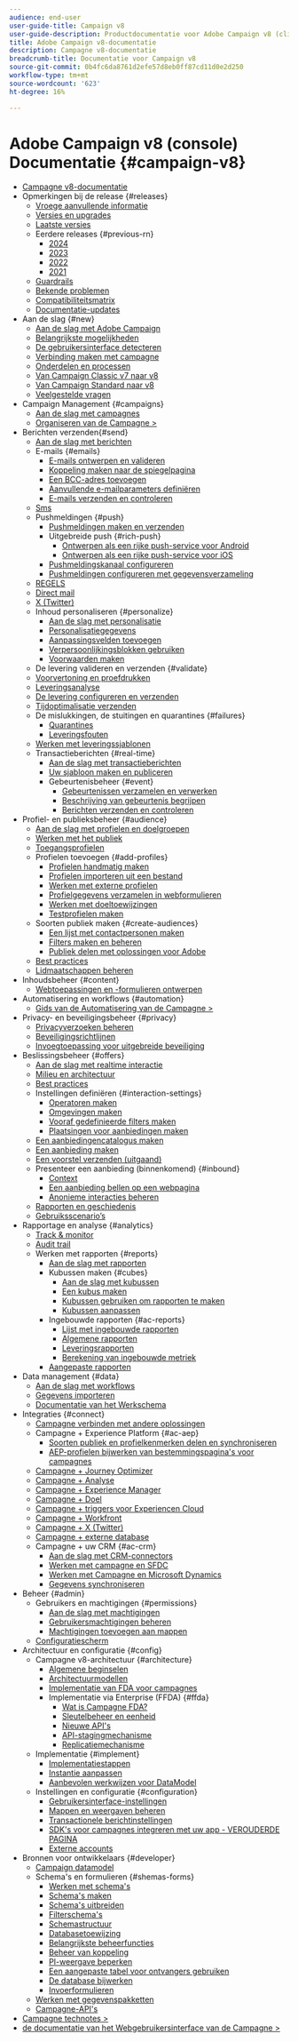 ```yaml
---
audience: end-user
user-guide-title: Campaign v8
user-guide-description: Productdocumentatie voor Adobe Campaign v8 (clientconsole).
title: Adobe Campaign v8-documentatie
description: Campagne v8-documentatie
breadcrumb-title: Documentatie voor Campaign v8
source-git-commit: 0b4fc6da8761d2efe57d8eb0ff87cd11d0e2d250
workflow-type: tm+mt
source-wordcount: '623'
ht-degree: 16%

---
```



# Adobe Campaign v8 (console) Documentatie {#campaign-v8}

+ [Campagne v8-documentatie](campaign-home.md)
+ Opmerkingen bij de release {#releases}
   + [Vroege aanvullende informatie](start/e-release-notes.md)
   + [Versies en upgrades](start/upgrades.md)
   + [Laatste versies](start/release-notes.md)
   + Eerdere releases {#previous-rn}
      + [2024](start/release-notes-2024.md)
      + [2023](start/release-notes-2023.md)
      + [2022](start/release-notes-2022.md)
      + [2021](start/release-notes-2021.md)
   + [Guardrails](start/ac-guardrails.md)
   + [Bekende problemen](start/known-issues.md)
   + [Compatibiliteitsmatrix](start/compatibility-matrix.md)
   + [Documentatie-updates](start/documentation-updates.md)
+ Aan de slag {#new}
   + [Aan de slag met Adobe Campaign](start/get-started.md)
   + [Belangrijkste mogelijkheden](start/whats-new.md)
   + [De gebruikersinterface detecteren](start/campaign-ui.md)
   + [Verbinding maken met campagne](start/connect.md)
   + [Onderdelen en processen](start/ac-components.md)
   + [Van Campaign Classic v7 naar v8](start/v7-to-v8.md)
   + [Van Campaign Standard naar v8](start/acs-to-v8.md)
   + [Veelgestelde vragen](start/campaign-faq.md)
+ Campaign Management {#campaigns}
   + [Aan de slag met campagnes](start/campaigns.md)
   + [ Organiseren van de Campagne > ](https://experienceleague.adobe.com/docs/campaign/automation/campaign-orchestration/set-up-campaigns.html)
+ Berichten verzenden{#send}
   + [Aan de slag met berichten](start/create-message.md)
   + E-mails {#emails}
      + [E-mails ontwerpen en valideren](send/email.md)
      + [Koppeling maken naar de spiegelpagina](send/mirror-page.md)
      + [Een BCC-adres toevoegen](send/email-bcc.md)
      + [Aanvullende e-mailparameters definiëren](send/email-parameters.md)
      + [E-mails verzenden en controleren](send/send.md)
   + [Sms](send/sms.md)
   + Pushmeldingen {#push}
      + [Pushmeldingen maken en verzenden](send/push.md)
      + Uitgebreide push {#rich-push}
         + [Ontwerpen als een rijke push-service voor Android](send/rich-push-android.md)
         + [Ontwerpen als een rijke push-service voor iOS](send/rich-push-ios.md)
      + [Pushmeldingskanaal configureren](send/push-settings.md)
      + [Pushmeldingen configureren met gegevensverzameling](send/push-data-collection.md)
   + [REGELS](send/line.md)
   + [Direct mail](send/direct-mail.md)
   + [X (Twitter)](send/twitter.md)
   + Inhoud personaliseren {#personalize}
      + [Aan de slag met personalisatie](send/personalize.md)
      + [Personalisatiegegevens](send/personalization-data.md)
      + [Aanpassingsvelden toevoegen](send/personalization-fields.md)
      + [Verpersoonlijkingsblokken gebruiken](send/personalization-blocks.md)
      + [Voorwaarden maken](send/conditions.md)
   + De levering valideren en verzenden {#validate}
   + [Voorvertoning en proefdrukken](send/preview-and-proof.md)
   + [Leveringsanalyse](send/delivery-analysis.md)
   + [De levering configureren en verzenden](send/configure-and-send.md)
   + [Tijdoptimalisatie verzenden](send/predictive.md)
   + De mislukkingen, de stuitingen en quarantines {#failures}
      + [Quarantines](send/quarantines.md)
      + [Leveringsfouten](send/delivery-failures.md)
   + [Werken met leveringssjablonen](send/create-templates.md)
   + Transactieberichten {#real-time}
      + [Aan de slag met transactieberichten](send/transactional.md)
      + [Uw sjabloon maken en publiceren](send/transactional-template.md)
      + Gebeurtenisbeheer {#event}
         + [Gebeurtenissen verzamelen en verwerken](send/event-processing.md)
         + [Beschrijving van gebeurtenis begrijpen](send/event-description.md)
         + [Berichten verzenden en controleren](send/delivery-execution.md)
+ Profiel- en publieksbeheer {#audience}
   + [Aan de slag met profielen en doelgroepen](audiences/gs-audiences.md)
   + [Werken met het publiek](start/audiences.md)
   + [Toegangsprofielen](audiences/view-profiles.md)
   + Profielen toevoegen {#add-profiles}
      + [Profielen handmatig maken](audiences/create-profiles.md)
      + [Profielen importeren uit een bestand](audiences/import-profiles.md)
      + [Werken met externe profielen](audiences/external-profiles.md)
      + [Profielgegevens verzamelen in webformulieren](audiences/collect-profiles.md)
      + [Werken met doeltoewijzingen](audiences/target-mappings.md)
      + [Testprofielen maken](audiences/test-profiles.md)
   + Soorten publiek maken {#create-audiences}
      + [Een lijst met contactpersonen maken](audiences/create-audiences.md)
      + [Filters maken en beheren](audiences/create-filters.md)
      + [Publiek delen met oplossingen voor Adobe](start/shared-audiences.md)
   + [Best practices](audiences/audiences-best-practices.md)
   + [Lidmaatschappen beheren](start/subscriptions.md)
+ Inhoudsbeheer {#content}
   + [Webtoepassingen en -formulieren ontwerpen](dev/webapps.md)
+ Automatisering en workflows {#automation}
   + [ Gids van de Automatisering van de Campagne > ](https://experienceleague.adobe.com/en/docs/campaign/automation/home)
+ Privacy- en beveiligingsbeheer {#privacy}
   + [Privacyverzoeken beheren](start/privacy.md)
   + [Beveiligingsrichtlijnen](config/security.md)
   + [Invoegtoepassing voor uitgebreide beveiliging](config/enhanced-security.md)
+ Beslissingsbeheer {#offers}
   + [Aan de slag met realtime interactie](interaction/interaction.md)
   + [Milieu en architectuur](interaction/interaction-architecture.md)
   + [Best practices](interaction/interaction-best-practices.md)
   + Instellingen definiëren {#interaction-settings}
      + [Operatoren maken](interaction/interaction-operators.md)
      + [Omgevingen maken](interaction/interaction-env.md)
      + [Vooraf gedefinieerde filters maken](interaction/interaction-predefined-filters.md)
      + [Plaatsingen voor aanbiedingen maken](interaction/interaction-offer-spaces.md)
   + [Een aanbiedingencatalogus maken](interaction/interaction-offer-catalog.md)
   + [Een aanbieding maken](interaction/interaction-offer.md)
   + [Een voorstel verzenden (uitgaand)](interaction/interaction-send-offers.md)
   + Presenteer een aanbieding (binnenkomend) {#inbound}
      + [Context](interaction/interaction-present-offers.md)
      + [Een aanbieding bellen op een webpagina](interaction/interaction-integration.md)
      + [Anonieme interacties beheren](interaction/anonymous-interactions.md)
   + [Rapporten en geschiedenis](interaction/interaction-tracking.md)
   + [Gebruiksscenario’s](interaction/interaction-use-cases.md)
+ Rapportage en analyse {#analytics}
   + [Track &amp; monitor](start/tracking.md)
   + [Audit trail](reporting/audit-trail.md)
   + Werken met rapporten {#reports}
      + [Aan de slag met rapporten](reporting/gs-reporting.md)
      + Kubussen maken {#cubes}
         + [Aan de slag met kubussen](reporting/gs-cubes.md)
         + [Een kubus maken](reporting/cube-indicators.md)
         + [Kubussen gebruiken om rapporten te maken](reporting/cube-tables.md)
         + [Kubussen aanpassen](reporting/customize-cubes.md)
      + Ingebouwde rapporten {#ac-reports}
         + [Lijst met ingebouwde rapporten](reporting/built-in-reports.md)
         + [Algemene rapporten](reporting/global-reports.md)
         + [Leveringsrapporten](reporting/delivery-reports.md)
         + [Berekening van ingebouwde metriek](reporting/metrics-calculation.md)
      + [Aangepaste rapporten](reporting/custom-reports.md)
+ Data management {#data}
   + [Aan de slag met workflows](config/workflows.md)
   + [Gegevens importeren](start/import.md)
   + [ Documentatie van het Werkschema ](https://experienceleague.adobe.com/docs/campaign/automation/workflows/introduction/about-workflows.html)
+ Integraties {#connect}
   + [Campagne verbinden met andere oplossingen](connect/integration.md)
   + Campagne + Experience Platform {#ac-aep}
      + [Soorten publiek en profielkenmerken delen en synchroniseren](connect/ac-aep.md)
      + [AEP-profielen bijwerken van bestemmingspagina&#39;s voor campagnes](connect/ac-aep-landing-pages.md)
   + [Campagne + Journey Optimizer](connect/ac-ajo.md)
   + [Campagne + Analyse](connect/ac-aa.md)
   + [Campagne + Experience Manager](connect/ac-aem.md)
   + [Campagne + Doel](connect/ac-at.md)
   + [Campagne + triggers voor Experiencen Cloud](connect/ac-triggers.md)
   + [Campagne + Workfront](connect/ac-workfront.md)
   + [Campagne + X (Twitter)](connect/ac-tw.md)
   + [Campagne + externe database](connect/fda.md)
   + Campagne + uw CRM {#ac-crm}
      + [Aan de slag met CRM-connectors](connect/crm.md)
      + [Werken met campagne en SFDC](connect/ac-sfdc.md)
      + [Werken met Campagne en Microsoft Dynamics](connect/ac-ms-dyn.md)
      + [Gegevens synchroniseren](connect/crm-data-sync.md)
+ Beheer {#admin}
   + Gebruikers en machtigingen {#permissions}
      + [Aan de slag met machtigingen](start/gs-permissions.md)
      + [Gebruikersmachtigingen beheren](start/manage-permissions.md)
      + [Machtigingen toevoegen aan mappen](start/folder-permissions.md)
   + [Configuratiescherm ](config/self-service.md)
+ Architectuur en configuratie {#config}
   + Campagne v8-architectuur {#architecture}
      + [Algemene beginselen](architecture/general-architecture.md)
      + [Architectuurmodellen](architecture/architecture.md)
      + [Implementatie van FDA voor campagnes](architecture/fda-deployment.md)
      + Implementatie via Enterprise (FFDA) {#ffda}
         + [Wat is Campagne FDA?](architecture/enterprise-deployment.md)
         + [Sleutelbeheer en eenheid](architecture/keys.md)
         + [Nieuwe API&#39;s](architecture/new-apis.md)
         + [API-stagingmechanisme](architecture/staging.md)
         + [Replicatiemechanisme](architecture/replication.md)
   + Implementatie {#implement}
      + [Implementatiestappen](start/implement.md)
      + [Instantie aanpassen](dev/customize.md)
      + [Aanbevolen werkwijzen voor DataModel](dev/datamodel-best-practices.md)
   + Instellingen en configuratie {#configuration}
      + [Gebruikersinterface-instellingen](config/ui-settings.md)
      + [Mappen en weergaven beheren](audiences/folders-and-views.md)
      + [Transactionele berichtinstellingen](config/transactional-msg-settings.md)
      + [SDK&#39;s voor campagnes integreren met uw app - VEROUDERDE PAGINA](config/push-config.md)
      + [Externe accounts](config/external-accounts.md)
+ Bronnen voor ontwikkelaars {#developer}
   + [Campaign datamodel](dev/datamodel.md)
   + Schema&#39;s en formulieren {#shemas-forms}
      + [Werken met schema&#39;s](dev/schemas.md)
      + [Schema&#39;s maken](dev/create-schema.md)
      + [Schema&#39;s uitbreiden](dev/extend-schema.md)
      + [Filterschema&#39;s](dev/filter-schema.md)
      + [Schemastructuur](dev/schema-structure.md)
      + [Databasetoewijzing](dev/database-mapping.md)
      + [Belangrijkste beheerfuncties](dev/database-keys.md)
      + [Beheer van koppeling](dev/database-links.md)
      + [PI-weergave beperken](dev/restrict-pi-view.md)
      + [Een aangepaste tabel voor ontvangers gebruiken](dev/custom-recipient.md)
      + [De database bijwerken](dev/update-database-structure.md)
      + [Invoerformulieren](dev/forms.md)
   + [Werken met gegevenspakketten](dev/packages.md)
   + [Campagne-API&#39;s](dev/api.md)
+ [ Campagne technotes > ](https://experienceleague.adobe.com/en/docs/campaign/technotes-ac/technotes-home)
+ [ de documentatie van het Webgebruikersinterface van de Campagne > ](https://experienceleague.adobe.com/en/docs/campaign-web/v8/campaign-web-home)

